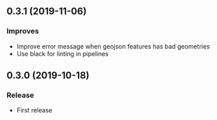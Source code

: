 0.3.1      (2019-11-06)
-----------------------

### Improves

* Improve error message when geojson features has bad geometries
* Use black for linting in pipelines

0.3.0      (2019-10-18)
-----------------------

### Release

* First release
